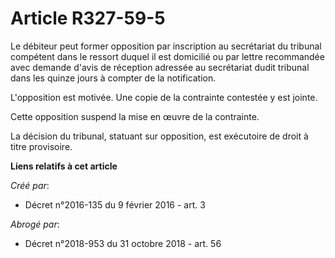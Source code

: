 # Article R327-59-5

Le débiteur peut former opposition par inscription au secrétariat du tribunal compétent dans le ressort duquel il est
domicilié ou par lettre recommandée avec demande d'avis de réception adressée au secrétariat dudit tribunal dans les quinze
jours à compter de la notification. 

L'opposition est motivée. Une copie de la contrainte contestée y est jointe. 

Cette opposition suspend la mise en œuvre de la contrainte. 

La décision du tribunal, statuant sur opposition, est exécutoire de droit à titre provisoire.

**Liens relatifs à cet article**

_Créé par_:

  - Décret n°2016-135 du 9 février 2016 - art. 3

_Abrogé par_:

  - Décret n°2018-953 du 31 octobre 2018 - art. 56
